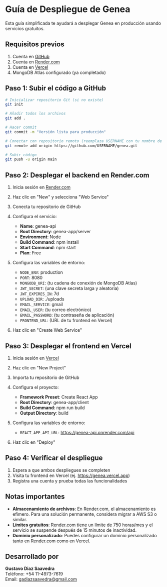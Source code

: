 # Guía de Despliegue de Genea

Esta guía simplificada te ayudará a desplegar Genea en producción usando servicios gratuitos.

## Requisitos previos

1. Cuenta en [GitHub](https://github.com)
2. Cuenta en [Render.com](https://render.com)
3. Cuenta en [Vercel](https://vercel.com)
4. MongoDB Atlas configurado (ya completado)

## Paso 1: Subir el código a GitHub

```bash
# Inicializar repositorio Git (si no existe)
git init

# Añadir todos los archivos
git add .

# Hacer commit
git commit -m "Versión lista para producción"

# Conectar con repositorio remoto (reemplaza USERNAME con tu nombre de usuario)
git remote add origin https://github.com/USERNAME/genea.git

# Subir código
git push -u origin main
```

## Paso 2: Desplegar el backend en Render.com

1. Inicia sesión en [Render.com](https://render.com)
2. Haz clic en "New" y selecciona "Web Service"
3. Conecta tu repositorio de GitHub
4. Configura el servicio:
   - **Name**: genea-api
   - **Root Directory**: genea-app/server
   - **Environment**: Node
   - **Build Command**: npm install
   - **Start Command**: npm start
   - **Plan**: Free

5. Configura las variables de entorno:
   - `NODE_ENV`: production
   - `PORT`: 8080
   - `MONGODB_URI`: (tu cadena de conexión de MongoDB Atlas)
   - `JWT_SECRET`: (una clave secreta larga y aleatoria)
   - `JWT_EXPIRES_IN`: 7d
   - `UPLOAD_DIR`: ./uploads
   - `EMAIL_SERVICE`: gmail
   - `EMAIL_USER`: (tu correo electrónico)
   - `EMAIL_PASSWORD`: (tu contraseña de aplicación)
   - `FRONTEND_URL`: (URL de tu frontend en Vercel)

6. Haz clic en "Create Web Service"

## Paso 3: Desplegar el frontend en Vercel

1. Inicia sesión en [Vercel](https://vercel.com)
2. Haz clic en "New Project"
3. Importa tu repositorio de GitHub
4. Configura el proyecto:
   - **Framework Preset**: Create React App
   - **Root Directory**: genea-app/client
   - **Build Command**: npm run build
   - **Output Directory**: build

5. Configura las variables de entorno:
   - `REACT_APP_API_URL`: https://genea-api.onrender.com/api

6. Haz clic en "Deploy"

## Paso 4: Verificar el despliegue

1. Espera a que ambos despliegues se completen
2. Visita tu frontend en Vercel (ej. https://genea.vercel.app)
3. Registra una cuenta y prueba todas las funcionalidades

## Notas importantes

- **Almacenamiento de archivos**: En Render.com, el almacenamiento es efímero. Para una solución permanente, considera migrar a AWS S3 o similar.
- **Límites gratuitos**: Render.com tiene un límite de 750 horas/mes y el servicio se suspende después de 15 minutos de inactividad.
- **Dominio personalizado**: Puedes configurar un dominio personalizado tanto en Render.com como en Vercel.

## Desarrollado por

**Gustavo Diaz Saavedra**  
Teléfono: +54 11-4973-7619  
Email: gadiazsaavedra@gmail.com